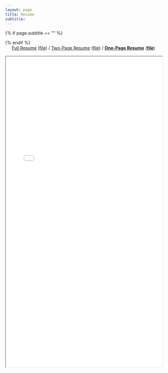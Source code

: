 ```yaml
---
layout: page
title: Resume
subtitle: 
---
```


{% if page.subtitle == "" %}
<div class="empty_subtitle"></div>
{% endif %}

<div style="text-align:center"><a href="/full_resume">Full Resume</a> (<a href="/docs/resume_long_antonio_franques.pdf">file</a>)  /  <a href="/2page_resume">Two-Page Resume</a> (<a href="/docs/resume_2page_antonio_franques.pdf">file</a>)  /  <a style="font-weight:bold" href="/short_resume">One-Page Resume</a> (<a style="font-weight:bold" href="/docs/resume_short_antonio_franques.pdf">file</a>)</div><br>
<iframe src="/docs/resume_short_antonio_franques.pdf" width="100%" height="1000px"></iframe>
